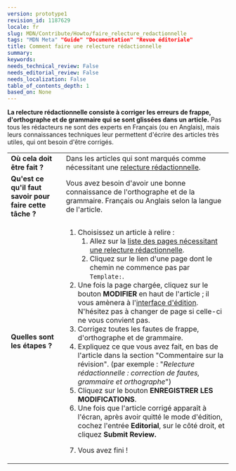 ```yaml
---
version: prototype1
revision_id: 1187629
locale: fr
slug: MDN/Contribute/Howto/faire_relecture_redactionnelle
tags: "MDN Meta" "Guide" "Documentation" "Revue éditoriale"
title: Comment faire une relecture rédactionnelle
summary: 
keywords: 
needs_technical_review: False
needs_editorial_review: False
needs_localization: False
table_of_contents_depth: 1
based_on: None
---
```

<p class="summary"><strong>La relecture rédactionnelle consiste à corriger les erreurs de frappe, d'orthographe et de grammaire qui se sont glissées dans un article.</strong>&nbsp;Pas tous les rédacteurs ne sont&nbsp;des experts en Français (ou en Anglais), mais leurs connaissances techniques leur permettent d'écrire des articles très utiles, qui ont besoin d'être corrigés.</p>

<table class="fullwidth-table">
 <tbody>
  <tr>
   <td><strong>Où cela doit être fait ?</strong></td>
   <td>Dans les articles qui sont marqués comme nécessitant une <a href="/fr/docs/needs-review/editorial">relecture rédactionnelle</a>.</td>
  </tr>
  <tr>
   <td><strong>Qu'est ce qu'il faut savoir pour faire cette tâche ?</strong></td>
   <td>Vous avez besoin d'avoir une bonne connaissance de l'orthographe et de la grammaire. Français ou Anglais selon la langue de l'article.</td>
  </tr>
  <tr>
   <td><strong>Quelles sont les étapes ?</strong></td>
   <td>
    <ol>
     <li>Choisissez un article à relire :
      <ol>
       <li>Allez sur la <a href="/fr/docs/needs-review/editorial">liste des pages nécessitant une relecture rédactionnelle</a>.</li>
       <li>Cliquez sur le lien d'une page dont le chemin ne commence pas par&nbsp; <code>Template:</code>.</li>
      </ol>
     </li>
     <li>Une fois la page chargée, cliquez sur le bouton <strong>MODIFIER</strong> en haut de l'article ; il vous amènera à l'<a href="/fr/docs/Project:MDN/Contributing/Editor_guide">interface d'édition</a>. N'hésitez pas à changer de page si celle-ci ne vous convient pas.</li>
     <li>Corrigez toutes les fautes de frappe, d'orthographe et de grammaire.</li>
     <li>Expliquez ce que vous avez fait, en bas de l'article dans la section "Commentaire sur la révision". (par exemple : "<em>Relecture rédactionnelle : correction de fautes, grammaire et orthographe</em>")</li>
     <li>Cliquez sur le bouton <strong>ENREGISTRER LES MODIFICATIONS</strong>.</li>
     <li>Une fois que l'article corrigé apparaît à l'écran, après avoir quitté le mode d'édition, cochez l'entrée <strong>Editorial</strong>, sur le côté droit, et cliquez <strong>Submit Review.</strong></li>
     <li>
      <p>Vous avez fini !</p>
     </li>
    </ol>
   </td>
  </tr>
 </tbody>
</table>

<p>&nbsp;</p>

